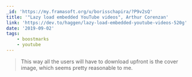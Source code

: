 ```yaml
---
_id: 'https://my.framasoft.org/u/borisschapira/?P9v2sQ'
title: '"Lazy load embedded YouTube videos", Arthur Corenzan'
link: 'https://dev.to/haggen/lazy-load-embedded-youtube-videos-520g'
date: '2019-09-02'
tags:
    - boostmarks
    - youtube
---
```


<div class="markdown"><blockquote>
<p>This way all the users will have to download upfront is the cover image, which seems pretty reasonable to me.
</p>
</blockquote></div>

